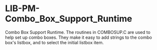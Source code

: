 # LIB-PM-Combo_Box_Support_Runtime
Combo Box Support Runtime. The routines in COMBOSUP.C are used to  help set up combo boxes.  They make it easy to add strings to the combo box's listbox,  and to select the initial listbox item.
